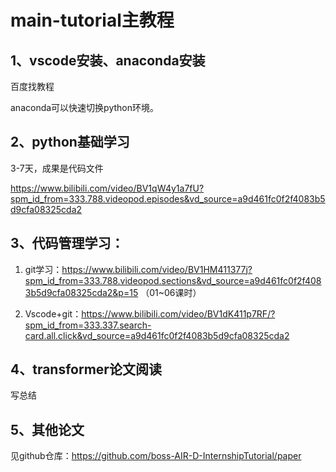 # main-tutorial主教程

## 1、vscode安装、anaconda安装

百度找教程

anaconda可以快速切换python环境。

## 2、python基础学习
3-7天，成果是代码文件

https://www.bilibili.com/video/BV1qW4y1a7fU?spm_id_from=333.788.videopod.episodes&vd_source=a9d461fc0f2f4083b5d9cfa08325cda2


## 3、代码管理学习：
	
1) git学习：https://www.bilibili.com/video/BV1HM411377j?spm_id_from=333.788.videopod.sections&vd_source=a9d461fc0f2f4083b5d9cfa08325cda2&p=15 （01~06课时）
	
2) Vscode+git：https://www.bilibili.com/video/BV1dK411p7RF/?spm_id_from=333.337.search-card.all.click&vd_source=a9d461fc0f2f4083b5d9cfa08325cda2 

## 4、transformer论文阅读

写总结

## 5、其他论文

见github仓库：https://github.com/boss-AIR-D-InternshipTutorial/paper
